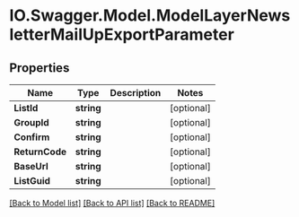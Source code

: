 # IO.Swagger.Model.ModelLayerNewsletterMailUpExportParameter
## Properties

Name | Type | Description | Notes
------------ | ------------- | ------------- | -------------
**ListId** | **string** |  | [optional] 
**GroupId** | **string** |  | [optional] 
**Confirm** | **string** |  | [optional] 
**ReturnCode** | **string** |  | [optional] 
**BaseUrl** | **string** |  | [optional] 
**ListGuid** | **string** |  | [optional] 

[[Back to Model list]](../README.md#documentation-for-models) [[Back to API list]](../README.md#documentation-for-api-endpoints) [[Back to README]](../README.md)

